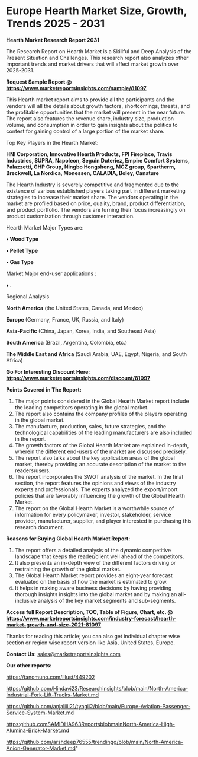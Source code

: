   # Europe Hearth Market Size, Growth, Trends 2025 - 2031

<strong>Hearth Market Research Report 2031</strong>

The Research Report on Hearth Market is a Skillful and Deep Analysis of the Present Situation and Challenges. This research report also analyzes other important trends and market drivers that will affect market growth over 2025-2031.

<strong>Request Sample Report @ <a href=https://www.marketreportsinsights.com/sample/81097>https://www.marketreportsinsights.com/sample/81097</a></strong>

This Hearth market report aims to provide all the participants and the vendors will all the details about growth factors, shortcomings, threats, and the profitable opportunities that the market will present in the near future. The report also features the revenue share, industry size, production volume, and consumption in order to gain insights about the politics to contest for gaining control of a large portion of the market share.

Top Key Players in the Hearth Market:

<strong>HNI Corporation, Innovative Hearth Products, FPI Fireplace, Travis Industries, SUPRA, Napoleon, Seguin Duteriez, Empire Comfort Systems, Palazzetti, GHP Group, Ningbo Hongsheng, MCZ group, Spartherm, Breckwell, La Nordica, Monessen, CALADIA, Boley, Canature</strong>

The Hearth Industry is severely competitive and fragmented due to the existence of various established players taking part in different marketing strategies to increase their market share. The vendors operating in the market are profiled based on price, quality, brand, product differentiation, and product portfolio. The vendors are turning their focus increasingly on product customization through customer interaction.

Hearth Market Major Types are:

<strong>• Wood Type

• Pellet Type

• Gas Type</strong>

Market Major end-user applications :

<strong>• .</strong>

Regional Analysis

</u><strong><b>North America</b></strong> (the United States, Canada, and Mexico)

<strong><b>Europe </b></strong>(Germany, France, UK, Russia, and Italy)

<strong><b>Asia-Pacific</b></strong> (China, Japan, Korea, India, and Southeast Asia)

<strong><b>South America</b></strong> (Brazil, Argentina, Colombia, etc.)

<strong><b>The Middle East and Africa</b></strong> (Saudi Arabia, UAE, Egypt, Nigeria, and South Africa)

<strong>Go For Interesting Discount Here: <a href=https://www.marketreportsinsights.com/discount/81097>https://www.marketreportsinsights.com/discount/81097</a></strong>

<strong>Points Covered in The Report:</strong>
<ol>
  <li>The major points considered in the Global Hearth Market report include the leading competitors operating in the global market.</li>
  <li>The report also contains the company profiles of the players operating in the global market.</li>
  <li>The manufacture, production, sales, future strategies, and the technological capabilities of the leading manufacturers are also included in the report.</li>
  <li>The growth factors of the Global Hearth Market are explained in-depth, wherein the different end-users of the market are discussed precisely.</li>
  <li>The report also talks about the key application areas of the global market, thereby providing an accurate description of the market to the readers/users.</li>
  <li>The report incorporates the SWOT analysis of the market. In the final section, the report features the opinions and views of the industry experts and professionals. The experts analyzed the export/import policies that are favorably influencing the growth of the Global Hearth Market.</li>
  <li>The report on the Global Hearth Market is a worthwhile source of information for every policymaker, investor, stakeholder, service provider, manufacturer, supplier, and player interested in purchasing this research document.</li>
</ol>
<strong>Reasons for Buying Global Hearth Market Report:</strong>

<ol>
  <li>The report offers a detailed analysis of the dynamic competitive landscape that keeps the reader/client well ahead of the competitors.</li>
  <li>It also presents an in-depth view of the different factors driving or restraining the growth of the global market.</li>
  <li>The Global Hearth Market report provides an eight-year forecast evaluated on the basis of how the market is estimated to grow.</li>
  <li>It helps in making aware business decisions by having providing thorough insights insights into the global market and by making an all-inclusive analysis of the key market segments and sub-segments.</li>
</ol>
<strong>Access full Report Description, TOC, Table of Figure, Chart, etc. @ <a href=https://www.marketreportsinsights.com/industry-forecast/hearth-market-growth-and-size-2021-81097>https://www.marketreportsinsights.com/industry-forecast/hearth-market-growth-and-size-2021-81097</a></strong>


Thanks for reading this article; you can also get individual chapter wise section or region wise report version like Asia, United States, Europe.

<strong>Contact Us:</strong>
sales@marketreportsinsights.com

<strong>Our other reports:</strong>

<a href=https://tanomuno.com/illust/449202>https://tanomuno.com/illust/449202</a>

<a href=https://github.com/Hindavi23/Researchinsights/blob/main/North-America-Industrial-Fork-Lift-Trucks-Market.md>https://github.com/Hindavi23/Researchinsights/blob/main/North-America-Industrial-Fork-Lift-Trucks-Market.md</a>

<a href=https://github.com/anjaliiii21/tyagii2/blob/main/Europe-Aviation-Passenger-Service-System-Market.md>https://github.com/anjaliiii21/tyagii2/blob/main/Europe-Aviation-Passenger-Service-System-Market.md</a>

<a href=https:github.comSAMIDHA963ReportsblobmainNorth-America-High-Alumina-Brick-Market.md>https:github.comSAMIDHA963ReportsblobmainNorth-America-High-Alumina-Brick-Market.md</a>

<a href=https://github.com/arshdeep76555/trendingg/blob/main/North-America-Anion-Generator-Market.md>https://github.com/arshdeep76555/trendingg/blob/main/North-America-Anion-Generator-Market.md</a>"
